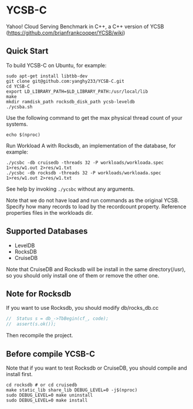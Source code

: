 # YCSB-C

Yahoo! Cloud Serving Benchmark in C++, a C++ version of YCSB (https://github.com/brianfrankcooper/YCSB/wiki)

## Quick Start

To build YCSB-C on Ubuntu, for example:

```
sudo apt-get install libtbb-dev
git clone git@github.com:yanghy233/YCSB-C.git
cd YCSB-C
export LD_LIBRARY_PATH=$LD_LIBRARY_PATH:/usr/local/lib
make
mkdir ramdisk_path rocksdb_disk_path ycsb-leveldb
./ycsba.sh
```

Use the following command to get the max physical thread count of your systems.
```shell
echo $(nproc)
```

Run Workload A with Rocksdb, an implementation of the database,
for example:
```
./ycsbc -db cruisedb -threads 32 -P workloads/workloada.spec 1>res/w1.out 2>res/w1.txt
./ycsbc -db rocksdb -threads 32 -P workloads/workloada.spec 1>res/w1.out 2>res/w1.txt
```

See help by invoking `./ycsbc` without any arguments.

Note that we do not have load and run commands as the original YCSB. Specify
how many records to load by the recordcount property. Reference properties
files in the workloads dir.

## Supported Databases
- LevelDB
- RocksDB
- CruiseDB

Note that CruiseDB and Rocksdb will be install in the same directory(/usr),
so you should only install one of them or remove the other one.

## Note for Rocksdb
If you want to use Rocksdb, you should modify db/rocks_db.cc
```c++
//  Status s = db_->TbBegin(cf_, code);
//  assert(s.ok());
```
Then recompile the project.

## Before compile YCSB-C
Note that if you want to test Rocksdb or CruiseDB,
you should compile and install first.
```shell
cd rocksdb # or cd cruisedb
make static_lib share_lib DEBUG_LEVEL=0 -j$(nproc)
sudo DEBUG_LEVEL=0 make uninstall
sudo DEBUG_LEVEL=0 make install
```
